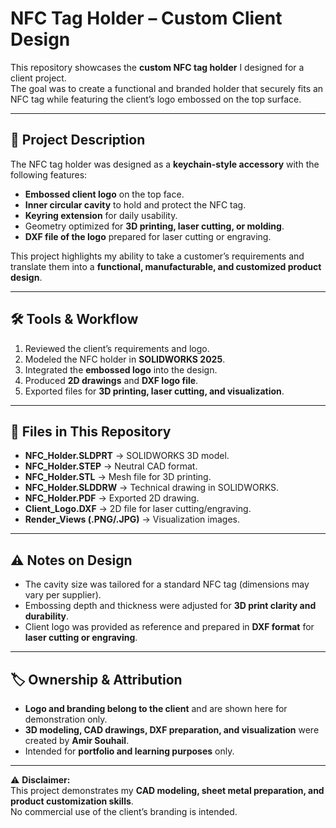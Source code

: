 

# NFC Tag Holder – Custom Client Design

This repository showcases the **custom NFC tag holder** I designed for a client project.  
The goal was to create a functional and branded holder that securely fits an NFC tag while featuring the client’s logo embossed on the top surface.  

---

## 📌 Project Description

The NFC tag holder was designed as a **keychain-style accessory** with the following features:
- **Embossed client logo** on the top face.  
- **Inner circular cavity** to hold and protect the NFC tag.  
- **Keyring extension** for daily usability.  
- Geometry optimized for **3D printing, laser cutting, or molding**.  
- **DXF file of the logo** prepared for laser cutting or engraving.  

This project highlights my ability to take a customer’s requirements and translate them into a **functional, manufacturable, and customized product design**.  

---

## 🛠️ Tools & Workflow

1. Reviewed the client’s requirements and logo.  
2. Modeled the NFC holder in **SOLIDWORKS 2025**.  
3. Integrated the **embossed logo** into the design.  
4. Produced **2D drawings** and **DXF logo file**.  
5. Exported files for **3D printing, laser cutting, and visualization**.  

---

## 📂 Files in This Repository

- **NFC_Holder.SLDPRT** → SOLIDWORKS 3D model.  
- **NFC_Holder.STEP** → Neutral CAD format.  
- **NFC_Holder.STL** → Mesh file for 3D printing.  
- **NFC_Holder.SLDDRW** → Technical drawing in SOLIDWORKS.  
- **NFC_Holder.PDF** → Exported 2D drawing.  
- **Client_Logo.DXF** → 2D file for laser cutting/engraving.  
- **Render_Views (.PNG/.JPG)** → Visualization images.  

---

## ⚠️ Notes on Design

- The cavity size was tailored for a standard NFC tag (dimensions may vary per supplier).  
- Embossing depth and thickness were adjusted for **3D print clarity and durability**.  
- Client logo was provided as reference and prepared in **DXF format** for **laser cutting or engraving**.  

---

## 🏷️ Ownership & Attribution

- **Logo and branding belong to the client** and are shown here for demonstration only.  
- **3D modeling, CAD drawings, DXF preparation, and visualization** were created by **Amir Souhail**.  
- Intended for **portfolio and learning purposes** only.  

---

⚠️ **Disclaimer:**  
This project demonstrates my **CAD modeling, sheet metal preparation, and product customization skills**.  
No commercial use of the client’s branding is intended.  



